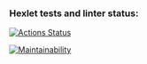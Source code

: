 ### Hexlet tests and linter status:
[![Actions Status](https://github.com/MarieMiatova/frontend-project-44/actions/workflows/hexlet-check.yml/badge.svg)](https://github.com/MarieMiatova/frontend-project-44/actions)

[![Maintainability](https://api.codeclimate.com/v1/badges/c20bc9204d4f87953774/maintainability)](https://codeclimate.com/github/MarieMiatova/frontend-project-44/maintainability)
